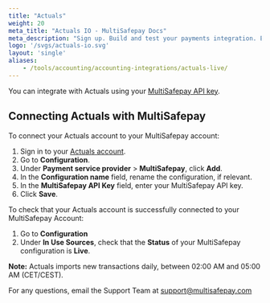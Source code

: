 ```yaml
---
title: "Actuals"
weight: 20
meta_title: "Actuals IO - MultiSafepay Docs"
meta_description: "Sign up. Build and test your payments integration. Explore our products and services. Use our API Reference, SDKs, and wrappers. Get support."
logo: '/svgs/actuals-io.svg'
layout: 'single'
aliases:
    - /tools/accounting/accounting-integrations/actuals-live/
---
```


You can integrate with Actuals using your [MultiSafepay API key](/tools/multisafepay-control/retrieving-your-api-key/). 

## Connecting Actuals with MultiSafepay

To connect your Actuals account to your MultiSafepay account:

1. Sign in to your [Actuals account](https://live.actuals.io).
2. Go to **Configuration**.
3. Under **Payment service provider** > **MultiSafepay**, click **Add**.
4. In the **Configuration name** field, rename the configuration, if relevant.
5. In the **MultiSafepay API Key** field, enter your MultiSafepay API key.
6. Click **Save**.

To check that your Actuals account is successfully connected to your MultiSafepay Account:

1. Go to **Configuration**
2. Under **In Use Sources**, check that the **Status** of your MultiSafepay configuration is **Live**.

**Note:** Actuals imports new transactions daily, between 02:00 AM and 05:00 AM (CET/CEST).

For any questions, email the Support Team at <support@multisafepay.com>
